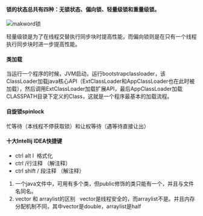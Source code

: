 

#### 锁的状态总共有四种：无锁状态、偏向锁、轻量级锁和重量级锁。
![makword锁](http://img.blog.csdn.net/20151217151455512?watermark/2/text/aHR0cDovL2Jsb2cuY3Nkbi5uZXQv/font/5a6L5L2T/fontsize/400/fill/I0JBQkFCMA==/dissolve/70/gravity/Center)

轻量级锁是为了在线程交替执行同步块时提高性能，而偏向锁则是在只有一个线程执行同步块时进一步提高性能。


#### 类加载

当运行一个程序的时候，JVM启动，运行bootstrapclassloader，该ClassLoader加载java核心API（ExtClassLoader和AppClassLoader也在此时被加载），然后调用ExtClassLoader加载扩展API，最后AppClassLoader加载CLASSPATH目录下定义的Class，这就是一个程序最基本的加载流程。

#### 自旋锁spinlock

忙等待（本线程不停获取锁）和让权等待（遇等待直接让出）


 #### 十大Intellij IDEA快捷键
 
 * ctrl alt l  格式化
 * ctrl \/行注释 （解注释）
 * ctrl shift \/ 段注释 （解注释）
 
 
 1. 一个java文件中，可用有多个类，但public修饰的类只能有一个，并且与文件名同名。
 2. vector 和 arraylist的区别   vector是线程安全的，而arraylist不是。并且内存分配机制不同，其中vector是double，arraylist是half
